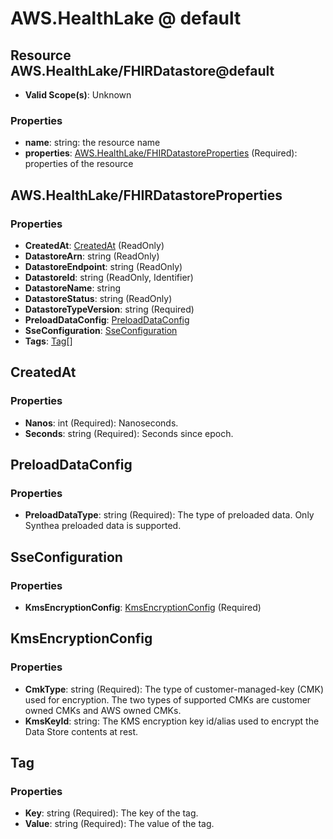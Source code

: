 # AWS.HealthLake @ default

## Resource AWS.HealthLake/FHIRDatastore@default
* **Valid Scope(s)**: Unknown
### Properties
* **name**: string: the resource name
* **properties**: [AWS.HealthLake/FHIRDatastoreProperties](#awshealthlakefhirdatastoreproperties) (Required): properties of the resource

## AWS.HealthLake/FHIRDatastoreProperties
### Properties
* **CreatedAt**: [CreatedAt](#createdat) (ReadOnly)
* **DatastoreArn**: string (ReadOnly)
* **DatastoreEndpoint**: string (ReadOnly)
* **DatastoreId**: string (ReadOnly, Identifier)
* **DatastoreName**: string
* **DatastoreStatus**: string (ReadOnly)
* **DatastoreTypeVersion**: string (Required)
* **PreloadDataConfig**: [PreloadDataConfig](#preloaddataconfig)
* **SseConfiguration**: [SseConfiguration](#sseconfiguration)
* **Tags**: [Tag](#tag)[]

## CreatedAt
### Properties
* **Nanos**: int (Required): Nanoseconds.
* **Seconds**: string (Required): Seconds since epoch.

## PreloadDataConfig
### Properties
* **PreloadDataType**: string (Required): The type of preloaded data. Only Synthea preloaded data is supported.

## SseConfiguration
### Properties
* **KmsEncryptionConfig**: [KmsEncryptionConfig](#kmsencryptionconfig) (Required)

## KmsEncryptionConfig
### Properties
* **CmkType**: string (Required): The type of customer-managed-key (CMK) used for encryption. The two types of supported CMKs are customer owned CMKs and AWS owned CMKs.
* **KmsKeyId**: string: The KMS encryption key id/alias used to encrypt the Data Store contents at rest.

## Tag
### Properties
* **Key**: string (Required): The key of the tag.
* **Value**: string (Required): The value of the tag.

